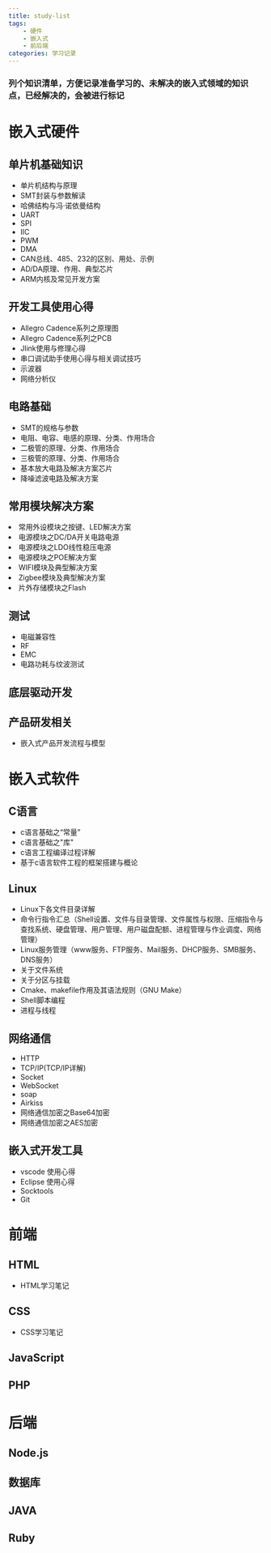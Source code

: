 ```yaml
---
title: study-list
tags:
    - 硬件
    - 嵌入式
    - 前后端
categories: 学习记录
---
```


<cite><h3>列个知识清单，方便记录准备学习的、未解决的嵌入式领域的知识点，已经解决的，会被进行标记</h3></cite>
<!--more-->

<h1>嵌入式硬件</h1>

<h2>单片机基础知识</h2>
<p>
<ul>
<li>单片机结构与原理</li>
<li>SMT封装与参数解读</li>
<li>哈佛结构与冯·诺依曼结构</li>
<li>UART</li>
<li>SPI</li>
<li>IIC</li>
<li>PWM</li>
<li>DMA</li>
<li>CAN总线、485、232的区别、用处、示例</li>
<li>AD/DA原理、作用、典型芯片</li>
<li>ARM内核及常见开发方案</li>
</ul>
</p>

<h2>开发工具使用心得</h2>
<ul>
<li>Allegro Cadence系列之原理图</li>
<li>Allegro Cadence系列之PCB</li>
<li>Jlink使用与修理心得</li>
<li>串口调试助手使用心得与相关调试技巧</li>
<li>示波器</li>
<li>网络分析仪</li>
</ul>


<h2>电路基础</h2>
<ul>
<li>SMT的规格与参数</li>
<li>电阻、电容、电感的原理、分类、作用场合</li>
<li>二极管的原理、分类、作用场合</li>
<li>三极管的原理、分类、作用场合</li>
<li>基本放大电路及解决方案芯片</li>
<li>降噪滤波电路及解决方案</li>
</ul>





<h2>常用模块解决方案</h2>
<lu>
<li>常用外设模块之按键、LED解决方案</li>
<li>电源模块之DC/DA开关电路电源</li>
<li>电源模块之LDO线性稳压电源</li>
<li>电源模块之POE解决方案</li>
<li>WIFI模块及典型解决方案</li>
<li>Zigbee模块及典型解决方案</li>
<li>片外存储模块之Flash</li>
</lu>

<h2>测试</h2>
<ul>
<li>电磁兼容性</li>
<li>RF</li>
<li>EMC</li>
<li>电路功耗与纹波测试</li>
</ul>


<h2>底层驱动开发  </h2>



<h2>产品研发相关</h2>
<ul>
<li>嵌入式产品开发流程与模型</li>
</ul>


<h1>嵌入式软件</h1>

<h2>C语言</h2>
<ul><li>c语言基础之“常量”</li>
<li>c语言基础之"库"</li>
<li>c语言工程编译过程详解</li>
<li>基于c语言软件工程的框架搭建与概论</li>

</ul>



<h2>Linux</h2>
<ul>
<li>Linux下各文件目录详解</li>
<li>命令行指令汇总（Shell设置、文件与目录管理、文件属性与权限、压缩指令与查找系统、硬盘管理、用户管理、用户磁盘配额、进程管理与作业调度、网络管理）</li>
<li>Linux服务管理（www服务、FTP服务、Mail服务、DHCP服务、SMB服务、DNS服务）</li>
<li>关于文件系统</li>
<li>关于分区与挂载</li>
<li>Cmake、makefile作用及其语法规则（GNU Make）</li>
<li>Shell脚本编程</li>
<li>进程与线程</li>

</ul>
<h2>网络通信</h2>
<ul>
<li>HTTP</li>
<li>TCP/IP(TCP/IP详解)</li>
<li>Socket</li>
<li>WebSocket</li>
<li>soap</li>
<li>Airkiss</li>
<li>网络通信加密之Base64加密</li>
<li>网络通信加密之AES加密</li>
</ul>

<h2>嵌入式开发工具</h2>
<ul>
<li>vscode 使用心得</li>
<li>Eclipse 使用心得</li>
<li>Socktools </li>
<li>Git</li>
</ul>



<h1>前端</h1>
<h2>HTML</h2>
<ul>
<li>HTML学习笔记</li>
</ul>


<h2>CSS</h2>
<ul>
<li>CSS学习笔记</li>
</ul>

<h2>JavaScript</h2>
<h2>PHP </h2>


<h1>后端</h1>
<h2>Node.js</h2>
<h2>数据库</h2>
<h2>JAVA    </h2>
<h2>Ruby</h2>
